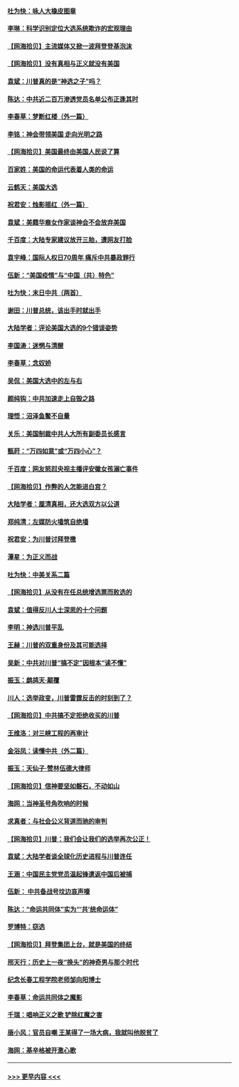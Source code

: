 #### [吐为快：咏人大橡皮图章](../pages/nsc993/n12624470.md?t=12162151) 
#### [李琳：科学识别定位大选系统欺诈的宏观理由](../pages/nsc993/n12624340.md?t=12162151) 
#### [【网海拾贝】主流媒体又掀一波拜登登基泡沫](../pages/nsc993/n12624000.md?t=12162151) 
#### [【网海拾贝】没有真相与正义就没有美国](../pages/nsc993/n12621885.md?t=12162151) 
#### [袁斌：川普真的是“神选之子”吗？](../pages/nsc993/n12621749.md?t=12162151) 
#### [陈达：中共近二百万渗透党员名单公布正逢其时](../pages/nsc993/n12620870.md?t=12162151) 
#### [李春草：梦断红楼（外一篇）](../pages/nsc993/n12619122.md?t=12162151) 
#### [李铭：神会带领美国 走向光明之路](../pages/nsc993/n12618584.md?t=12162151) 
#### [【网海拾贝】美国最终由美国人民说了算](../pages/nsc993/n12617255.md?t=12162151) 
#### [百家姓：美国的命运代表着人类的命运](../pages/nsc993/n12615838.md?t=12162151) 
#### [云鹤天：美国大选](../pages/nsc993/n12615994.md?t=12162151) 
#### [祝君安：烛影摇红（外一篇）](../pages/nsc993/n12615975.md?t=12162151) 
#### [袁斌：美籍华裔女作家谈神会不会放弃美国](../pages/nsc993/n12615263.md?t=12162151) 
#### [千百度：大陆专家建议放开三胎，遭网友打脸](../pages/nsc993/n12614456.md?t=12162151) 
#### [袁宇峰：国际人权日70周年 痛斥中共暴政罪行](../pages/nsc993/n12611965.md?t=12162151) 
#### [伍新：“美国疫情”与“中国（共）特色”](../pages/nsc993/n12611463.md?t=12162151) 
#### [吐为快：末日中共（两首）](../pages/nsc993/n12611461.md?t=12162151) 
#### [谢田：川普总统，该出手时就出手](../pages/nsc993/n12610905.md?t=12162151) 
#### [大陆学者：评论美国大选的9个错误姿势](../pages/nsc993/n12609586.md?t=12162151) 
#### [李国涛：迷惘与清醒](../pages/nsc993/n12607532.md?t=12162151) 
#### [李春草：念奴娇](../pages/nsc993/n12607083.md?t=12162151) 
#### [吴侃：美国大选中的左与右](../pages/nsc993/n12607054.md?t=12162151) 
#### [颜纯钩：中共加速走上自毁之路](../pages/nsc993/n12606473.md?t=12162151) 
#### [理悟：沼泽鱼鳖不自量](../pages/nsc993/n12606454.md?t=12162151) 
#### [关乐：美国制裁中共人大所有副委员长感言](../pages/nsc993/n12606442.md?t=12162151) 
#### [甄莳：“万四如意”或“万四小心”？](../pages/nsc993/n12606091.md?t=12162151) 
#### [千百度：网友怒怼央视主播评安徽女孩溺亡事件](../pages/nsc993/n12605370.md?t=12162151) 
#### [【网海拾贝】作弊的人怎能进白宫？](../pages/nsc993/n12603546.md?t=12162151) 
#### [大陆学者：厘清真相，还大选双方以公道](../pages/nsc993/n12603475.md?t=12162151) 
#### [郑纯清：左媒防火墙筑自绝墙](../pages/nsc993/n12602226.md?t=12162151) 
#### [祝君安：为川普讨拜登檄](../pages/nsc993/n12602199.md?t=12162151) 
#### [潭星：为正义而战](../pages/nsc993/n12600926.md?t=12162151) 
#### [吐为快：中美关系二篇](../pages/nsc993/n12600908.md?t=12162151) 
#### [【网海拾贝】从没有在任总统增选票而败选的](../pages/nsc993/n12600435.md?t=12162151) 
#### [袁斌：值得反川人士深思的十个问题](../pages/nsc993/n12600332.md?t=12162151) 
#### [李明：神选川普平乱](../pages/nsc993/n12599751.md?t=12162151) 
#### [王赫：川普的双重身份及其可能选择](../pages/nsc993/n12599723.md?t=12162151) 
#### [吴新：中共对川普“搞不定”因根本“读不懂”](../pages/nsc993/n12599502.md?t=12162151) 
#### [振玉：鹧鸪天‧颠覆](../pages/nsc993/n12599494.md?t=12162151) 
#### [川人：选举政变，川普雷霆反击的时刻到了？](../pages/nsc993/n12599291.md?t=12162151) 
#### [【网海拾贝】中共搞不定拒绝收买的川普](../pages/nsc993/n12598955.md?t=12162151) 
#### [王维洛：对三峡工程的再审计](../pages/nsc993/n12598436.md?t=12162151) 
#### [金浴凤：读懂中共（外二篇）](../pages/nsc993/n12597943.md?t=12162151) 
#### [振玉：天仙子‧赞林伍德大律师](../pages/nsc993/n12597929.md?t=12162151) 
#### [【网海拾贝】信神要坚如磐石，不动如山](../pages/nsc993/n12597901.md?t=12162151) 
#### [海网：当神圣号角吹响的时候](../pages/nsc993/n12595891.md?t=12162151) 
#### [求真者：与社会公义背道而驰的审判](../pages/nsc993/n12595868.md?t=12162151) 
#### [【网海拾贝】川普：我们会让我们的选举再次公正！](../pages/nsc993/n12594930.md?t=12162151) 
#### [袁斌：大陆学者谈全球化历史进程与川普连任](../pages/nsc993/n12594690.md?t=12162151) 
#### [王涵：中国民主党党员温起锋遣返中国后被捕](../pages/nsc993/n12594540.md?t=12162151) 
#### [伍新： 中共备战号坟边哀声嚎](../pages/nsc993/n12593086.md?t=12162151) 
#### [陈达：“命运共同体”实为“‘共’统命运体”](../pages/nsc993/n12590865.md?t=12162151) 
#### [罗博特：窃选](../pages/nsc993/n12590619.md?t=12162151) 
#### [【网海拾贝】拜登集团上台，就是美国的终结](../pages/nsc993/n12589725.md?t=12162151) 
#### [邢天行：历史上一夜“换头”的神奇男与那个时代](../pages/nsc993/n12589424.md?t=12162151) 
#### [纪念长春工程学院老师邹向阳博士](../pages/nsc993/n12585390.md?t=12162151) 
#### [李春草：命运共同体之魔影](../pages/nsc993/n12585026.md?t=12162151) 
#### [千瑞：唱响正义之歌 铲除红魔之害](../pages/nsc993/n12585002.md?t=12162151) 
#### [唐小风：官员自嘲 王某得了一场大病，我就叫他脱贫了](../pages/nsc993/n12584981.md?t=12162151) 
#### [海网：基辛格被开激心歌](../pages/nsc993/n12584946.md?t=12162151) 

----
#### [ >>> 更早内容 <<< ](../indexes/nsc993-earlier.md)
